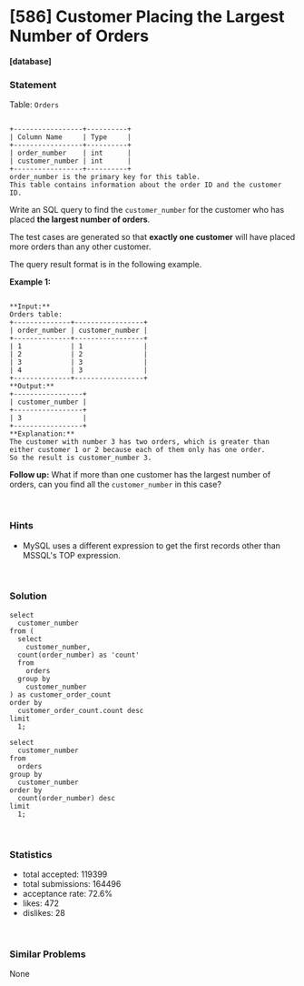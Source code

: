 # [586] Customer Placing the Largest Number of Orders

**[database]**

### Statement

Table: `Orders`

```

+-----------------+----------+
| Column Name     | Type     |
+-----------------+----------+
| order_number    | int      |
| customer_number | int      |
+-----------------+----------+
order_number is the primary key for this table.
This table contains information about the order ID and the customer ID.

```




Write an SQL query to find the `customer_number` for the customer who has placed **the largest number of orders**.

The test cases are generated so that **exactly one customer** will have placed more orders than any other customer.

The query result format is in the following example.


**Example 1:**

```

**Input:** 
Orders table:
+--------------+-----------------+
| order_number | customer_number |
+--------------+-----------------+
| 1            | 1               |
| 2            | 2               |
| 3            | 3               |
| 4            | 3               |
+--------------+-----------------+
**Output:** 
+-----------------+
| customer_number |
+-----------------+
| 3               |
+-----------------+
**Explanation:** 
The customer with number 3 has two orders, which is greater than either customer 1 or 2 because each of them only has one order. 
So the result is customer_number 3.

```

**Follow up:** What if more than one customer has the largest number of orders, can you find all the `customer_number` in this case?

<br>

### Hints

- MySQL uses a different expression to get the first records other than MSSQL's TOP expression.

<br>

### Solution

```mysql
select
  customer_number
from (
  select
    customer_number,
  count(order_number) as 'count'
  from
    orders
  group by
    customer_number
) as customer_order_count
order by
  customer_order_count.count desc
limit
  1;

```

```mysql
select
  customer_number
from
  orders
group by
  customer_number
order by
  count(order_number) desc
limit
  1;
```

<br>

### Statistics

- total accepted: 119399
- total submissions: 164496
- acceptance rate: 72.6%
- likes: 472
- dislikes: 28

<br>

### Similar Problems

None
